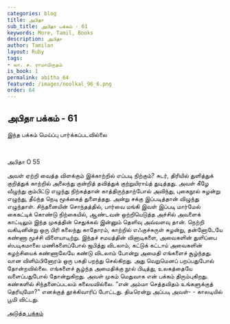 ```yaml
---
categories: blog
title: அபிதா
sub_title: அபிதா பக்கம் - 61
keywords: More, Tamil, Books
description: அபிதா
author: Tamilan
layout: Ruby
tags:
- லா. ச. ராமாமிருதம்
is_book: 1
permalink: abitha_64
featured: /images/noolkal_96_6.png
order: 64
---
```

## அபிதா பக்கம் - 61

இந்த பக்கம் மெய்ப்பு பார்க்கப்படவில்லை

﻿

அபிதா O 55

அவள் ஏற்றி வைத்த விளக்கும் இக்காற்றில் எப்படி நிற்கும்? சுடர், திரியில் துளித்துக் குறித்துக் காற்றில் அலைந்து குன்றித் தவித்துக் குற்றுயிராய்த் துடித்தது. அவள் கீழே வீழுந்து கும்பிட்டு எழுந்து நிற்கத்தான் காத்திருந்தாற்போல் அவிந்து, புகைநூல் சுழன்று எழுந்து, தீய்ந்த நெடி மூக்கைத் துளைத்தது. அன்று சக்கு இப்படித்தான் விழுந்து எழுந்தாள். சிந்தனையின் சொந்தத்தில், பார்வை மங்கி இவள் இப்படி மார்மேல் கைகட்டிக் கொண்டு நிற்கையில், ஆண்டவன் ஒற்றியெடுத்த அச்சில் அவளைக் காட்டிலும் இந்த முகத்தின் செதுக்கல் இன்னும் தெளிவு அவ்வளவு தான். நெற்றி வகிடினின்று ஒரு பிரி கலைந்து காதோரம், காற்றில் எஃகுச்சுருள் சுழன்று, தன்னோடேயே கண்ணா மூச்சி விளையாடிற்று. இந்தச் சமயத்தின் வினாடிகளை, அவைகளின் துளிப்பை ஸ்படிகமாலை மணிகளைப்போல் ஜபித்து விடலாம், கட்டுக் கட்டாய் அவைகளின் கழற்சியைக் கண்ணாலேயே கண்டு விடலாம் போன்று அமைதி எங்களைச் சூழ்ந்தது. வான விளிம்பினோரம் ஒரு பகதி பறந்து செல்கிறது. அது வெறுமெனப் பறப்பதுபோல் தோன்றவில்லை. எங்களைச் சூழ்ந்த அமைதிக்கு நூல் பிடித்து, உலகத்தையே வளைப்பதுபோல் தோன்றுகிறது. அவள் முகம் மெதுவாக என் பக்கம் திரும்புகிறது. கண்களில் சிந்தனைப்படலம் கலையவில்லை. “என் அம்மா செத்தவிதம் உங்களுக்குத் தெரியுமோ?" எனக்குத் தூக்கிவாரிப் போட்டது. திடீரென்று அப்படி அவள்- \- காலடியில் பூமி விட்டது.

[அடுத்த பக்கம்](abitha_65)
